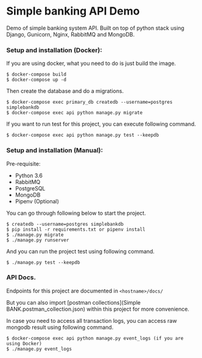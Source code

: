 # Simple banking API Demo

Demo of simple banking system API.
Built on top of python stack using Django, Gunicorn, Nginx, RabbitMQ and MongoDB.

    
### Setup and installation (Docker):
    
If you are using docker, what you need to do is just build the image.
    
```
$ docker-compose build
$ docker-compose up -d
```
    
Then create the database and do a migrations.
    
```
$ docker-compose exec primary_db createdb --username=postgres simplebankdb
$ docker-compose exec api python manage.py migrate
```

If you want to run test for this project, you can execute following command.

```
$ docker-compose exec api python manage.py test --keepdb
```

### Setup and installation (Manual):

Pre-requisite:
- Python 3.6
- RabbitMQ
- PostgreSQL
- MongoDB
- Pipenv (Optional)

You can go through following below to start the project.

```
$ createdb --username=postgres simplebankdb
$ pip install -r requirements.txt or pipenv install
$ ./manage.py migrate
$ ./manage.py runserver
```

And you can run the project test using following command.

```
$ ./manage.py test --keepdb
```

### API Docs.

Endpoints for this project are documented in `<hostname>/docs/`

But you can also import [postman collections](Simple BANK.postman_collection.json) within this project for more convenience.

In case you need to access all transaction logs, you can access raw mongodb result using following command.

```
$ docker-compose exec api python manage.py event_logs (if you are using Docker)
$ ./manage.py event_logs
```

